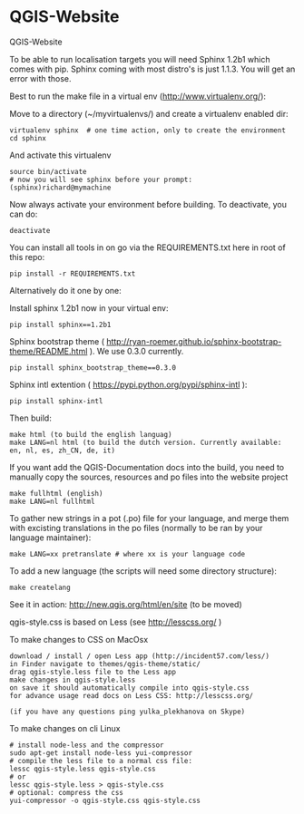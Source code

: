 QGIS-Website
============

QGIS-Website

To be able to run localisation targets you will need Sphinx 1.2b1 which comes with pip. 
Sphinx coming with most distro's is just 1.1.3. You will get an error with those.

Best to run the make file in a virtual env (http://www.virtualenv.org/):

Move to a directory (~/myvirtualenvs/) and create a virtualenv enabled dir:

    virtualenv sphinx  # one time action, only to create the environment
    cd sphinx

And activate this virtualenv

    source bin/activate 
    # now you will see sphinx before your prompt:
    (sphinx)richard@mymachine

Now always activate your environment before building. To deactivate, you can do:

    deactivate

You can install all tools in on go via the REQUIREMENTS.txt here in root of this repo:

    pip install -r REQUIREMENTS.txt

Alternatively do it one by one:

Install sphinx 1.2b1 now in your virtual env:

    pip install sphinx==1.2b1
    
Sphinx bootstrap theme ( http://ryan-roemer.github.io/sphinx-bootstrap-theme/README.html ).
We use 0.3.0 currently.

    pip install sphinx_bootstrap_theme==0.3.0

Sphinx intl extention ( https://pypi.python.org/pypi/sphinx-intl ):

    pip install sphinx-intl

Then build:

    make html (to build the english languag)
    make LANG=nl html (to build the dutch version. Currently available: en, nl, es, zh_CN, de, it)

If you want add the QGIS-Documentation docs into the build, you need to manually copy the sources, resources and po files into the website project

    make fullhtml (english)
    make LANG=nl fullhtml

To gather new strings in a pot (.po) file for your language, and merge them with 
excisting translations in the po files (normally to be ran by your language maintainer):

    make LANG=xx pretranslate # where xx is your language code

To add a new language (the scripts will need some directory structure):

    make createlang

See it in action: http://new.qgis.org/html/en/site (to be moved)

qgis-style.css is based on Less (see http://lesscss.org/ )

To make changes to CSS on MacOsx
 
    download / install / open Less app (http://incident57.com/less/)
    in Finder navigate to themes/qgis-theme/static/
    drag qgis-style.less file to the Less app
    make changes in qgis-style.less
    on save it should automatically compile into qgis-style.css
    for advance usage read docs on Less CSS: http://lesscss.org/

    (if you have any questions ping yulka_plekhanova on Skype)

To make changes on cli Linux

    # install node-less and the compressor
    sudo apt-get install node-less yui-compressor
    # compile the less file to a normal css file:
    lessc qgis-style.less qgis-style.css
    # or
    lessc qgis-style.less > qgis-style.css
    # optional: compress the css
    yui-compressor -o qgis-style.css qgis-style.css
    

